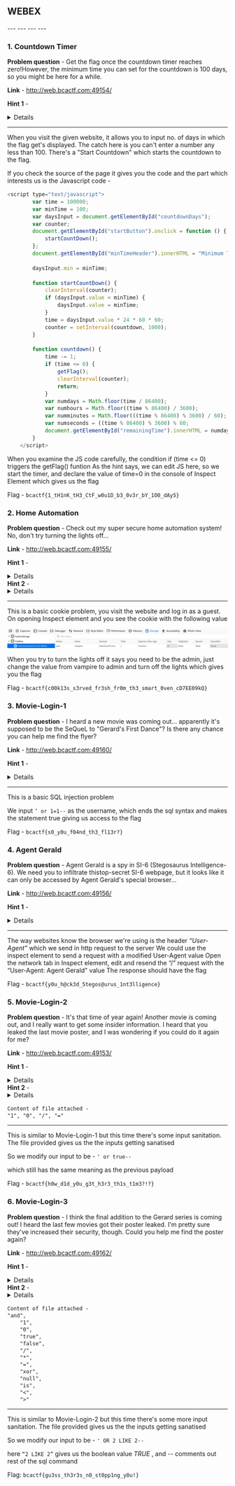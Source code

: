 <h2>WEBEX</h2>
---
---
---
---

<h3>1. Countdown Timer</h3>

**Problem question** - Get the flag once the countdown timer reaches zero!However, the minimum time you can set for the countdown is 100 days, so you might be here for a while.

**Link** - http://web.bcactf.com:49154/

**Hint 1** - <details>Can you manipulate a website's JavaScript?</details>

-------------

When you visit the given website, it allows you to input no. of days in which the flag get's displayed. The catch here is you can't enter a number any less than 100. There's a "Start Countdown" which starts the countdown to the flag.

If you check the source of the page it gives you the code and the part which interests us is the Javascript code - 

```javascript
<script type="text/javascript">
        var time = 100000;
        var minTime = 100;
        var daysInput = document.getElementById("countdownDays");
        var counter;
        document.getElementById("startButton").onclick = function () {
            startCountDown();
        };
        document.getElementById("minTimeHeader").innerHTML = "Minimum Time: " + minTime + " days";

        daysInput.min = minTime;

        function startCountDown() {
            clearInterval(counter);
            if (daysInput.value < minTime) {
                daysInput.value = minTime;
            }
            time = daysInput.value * 24 * 60 * 60;
            counter = setInterval(countdown, 1000);
        }

        function countdown() {
            time -= 1;
            if (time <= 0) {
                getFlag();
                clearInterval(counter);
                return;
            }
            var numdays = Math.floor(time / 86400);
            var numhours = Math.floor((time % 86400) / 3600);
            var numminutes = Math.floor(((time % 86400) % 3600) / 60);
            var numseconds = ((time % 86400) % 3600) % 60;
            document.getElementById("remainingTime").innerHTML = numdays + " Days " + numhours + " Hours " + numminutes + " Minutes " + numseconds + " Seconds";
        }
    </script>
```

When you examine the JS code carefully, the condition if (time <= 0) triggers the getFlag() funtion
As the hint says, we can edit JS here, so we start the timer, and declare the value of time=0 in the console of Inspect Element which gives us the flag

Flag - ```bcactf{1_tH1nK_tH3_CtF_w0u1D_b3_0v3r_bY_1O0_dAy5}```

 

<h3>2. Home Automation</h3> 

**Problem question** - Check out my super secure home automation system! No, don't try turning the lights off...

**Link** - http://web.bcactf.com:49155/

**Hint 1** - <details>How do websites know who you are?</details>
**Hint 2** - <details>What's on the table?</details>

--------

This is a basic cookie problem, you visit the website and log in as a guest. On opening Inspect element and you see the cookie with the following value

![alt text](https://github.com/aadiiks/CTF-Writeups/blob/master/BCACTF2.0_2021/webex/inspect.png)

When you try to turn the lights off it says you need to be the admin, just change the value from vampire to admin and turn off the lights which gives you the flag

Flag -  ```bcactf{c00k13s_s3rved_fr3sh_fr0m_th3_smart_0ven_cD7EE09kQ}```


<h3>3. Movie-Login-1</h3>

**Problem question** -  I heard a new movie was coming out... apparently it's supposed to be the SeQueL to "Gerard's First Dance"? Is there any chance you can help me find the flyer?

**Link** - http://web.bcactf.com:49160/

**Hint 1** - <details>Are the inputs sanitized?</details>

--------

This is a basic SQL injection problem

We input ```‘ or 1=1--``` as the username, which ends the sql syntax and makes the statement true giving us access to the flag

Flag - ```bcactf{s0_y0u_f04nd_th3_fl13r?}```


<H3>4. Agent Gerald</H3>

**Problem question** -  Agent Gerald is a spy in SI-6 (Stegosaurus Intelligence-6). We need you to infiltrate thistop-secret SI-6 webpage, but it looks like it can only be accessed by Agent Gerald's special browser...

**Link** - http://web.bcactf.com:49156/

**Hint 1** - <details>What is a way webpages know what kind of browser you're using?</details>

-----

The way websites know the browser we're using is the header *“User-Agent”* which we send in http request to the server
We could use the inspect element to send a request with a modified User-Agent value
Open the network tab in Inspect element, edit and resend the “/” request with the “User-Agent: Agent Gerald" value
The response should have the flag

Flag - ```bcactf{y0u_h@ck3d_5tegos@urus_1nt3lligence}```


<h3>5. Movie-Login-2</h3>

**Problem question** -  It's that time of year again! Another movie is coming out, and I really want to get some insider information. I heard that you leaked the last movie poster, and I was wondering if you could do it again for me?  

**Link** - http://web.bcactf.com:49153/

**Hint 1** - <details>What steps are they taking to prevent an injection?</details>
**Hint 2** - <details>Check the denylist maybe?</details>

```
Content of file attached - 
"1", "0", "/", "="
```
------

This is similar to Movie-Login-1 but this time there's some input sanitation. The file provided gives us the the inputs getting sanatised

So we modify our input to be -
```' or true--```

which still has the same meaning as the previous payload

Flag - ```bcactf{h0w_d1d_y0u_g3t_h3r3_th1s_t1m3?!?}```


<H3>6. Movie-Login-3</H3>

**Problem question** -  I think the final addition to the Gerard series is coming out! I heard the last few movies got their poster leaked. I'm pretty sure they've increased their security, though. Could you help me find the poster again?

**Link** - http://web.bcactf.com:49162/

**Hint 1** - <details>Does there seem to be anything different about this problem?</details>
**Hint 2** - <details>How can you get around the new keywords being detected?</details>

```
Content of file attached - 
"and",
    "1",
    "0",
    "true",
    "false",
    "/",
    "*",
    "=",
    "xor",
    "null",
    "is",
    "<",
    ">"
```

-----

This is similar to Movie-Login-2 but this time there's some more input sanitation. The file provided gives us the the inputs getting sanatised

So we modify our input to be -
```' OR 2 LIKE 2--```

here ```“2 LIKE 2”``` gives us the boolean value *TRUE* , and *--* comments out rest of the sql command

Flag: ```bcactf{gu3ss_th3r3s_n0_st0pp1ng_y0u!}```


